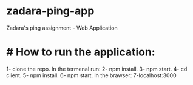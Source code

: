 # zadara-ping-app
Zadara's ping assignment - Web Application

# # How to run the application:

1- clone the repo.
In the termenal run: 
2- npm install.
3- npm start.
4- cd client.
5- npm install.
6- npm start.
In the brawser: 
7-localhost:3000
